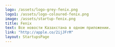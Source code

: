 ```yaml
---
logo: /assets/logo-grey-fenix.png
logo1: /assets/logo-coloured-fenix.png
image: /assets/startup-fenix.png
title: Fenix
text: Все новости Казахстана в одном приложении.
link: "http://apple.co/2ijJFrM"
layout: StartupsPage
---
```

